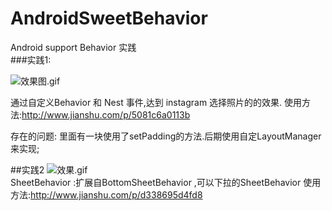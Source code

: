 # AndroidSweetBehavior
Android support Behavior 实践   
###实践1:    


![效果图.gif](http://upload-images.jianshu.io/upload_images/166866-b243d27707cc6d4b.gif?imageMogr2/auto-orient/strip)


通过自定义Behavior 和 Nest 事件,达到 instagram 选择照片的的效果.
使用方法:http://www.jianshu.com/p/5081c6a0113b

存在的问题: 
里面有一块使用了setPadding的方法.后期使用自定LayoutManager 来实现;
 







##实践2
![效果.gif](http://upload-images.jianshu.io/upload_images/166866-89cd7f9f19bf12bf.gif?imageMogr2/auto-orient/strip)   
SheetBehavior :扩展自BottomSheetBehavior  ,可以下拉的SheetBehavior
使用方法:http://www.jianshu.com/p/d338695d4fd8



